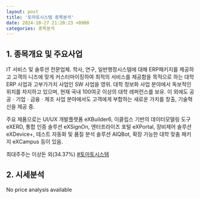 ```yaml
---
layout: post
title: '토마토시스템 종목분석'
date: 2024-10-27 21:20:23 +0900
categories: 종목분석
---
```


## 1. 종목개요 및 주요사업

IT 서비스 및 솔루션 전문업체. 학사, 연구, 일반행정시스템에 대해 ERP패키지를 제공하고 고객의 니즈에 맞게 커스터마이징하여 최적의 서비스를 제공함을 목적으로 하는 대학ERP 사업과 고부가가치 사업인 SW 사업을 영위. 대학 정보화 사업 분야에서 독보적인 위치를 차지하고 있으며, 현재 국내 100여곳 이상의 대학 레퍼런스를 보유. 이 외에도 공공ㆍ기업ㆍ금융ㆍ제조 사업 분야에서도 고객에게 부합하는 새로운 가치를 창출, 기술혁신을 제공 중.

주요 제품으로는 UI/UX 개발플랫폼 eXBuilder6, 이클립스 기반의 데이터모델링 도구 eXERD, 통합 인증 솔루션 eXSignOn, 엔터프라이즈 포털 eXPortal, 장비제어 솔루션 eXDevice+, 테스트 자동화 및 품질 분석 솔루션 AIQBot, 확장 가능한 대학 맞춤 패키지 eXCampus 등이 있음.

최대주주는 이상돈 외(34.37%)
[#토마토시스템](#)

## 2. 시세분석

No price analysis available
